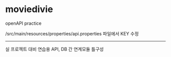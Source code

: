 # moviedivie
openAPI practice

/src/main/resources/properties/api.properties 파일에서 KEY 수정

-------
실 프로젝트 대비 연습용 API, DB 간 연계모듈 틀구성
